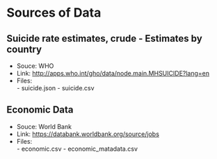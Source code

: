 # Sources of Data

## Suicide rate estimates, crude - Estimates by country

- Souce:    WHO
- Link:     http://apps.who.int/gho/data/node.main.MHSUICIDE?lang=en
- Files:    
            - suicide.json
            - suicide.csv

## Economic Data 

- Souce:    World Bank
- Link:     https://databank.worldbank.org/source/jobs
- Files:   
            - economic.csv
            - economic_matadata.csv